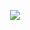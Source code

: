 <p align="center"><a href="https://t.me/iamkaal"><img src="https://telegra.ph/file/88f17d7caf2602e616883.jpg"></a></p>


